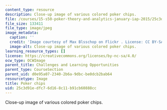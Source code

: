 ```yaml
---
content_type: resource
description: Close-up image of various colored poker chips.
file: /courses/15-s50-poker-theory-and-analytics-january-iap-2015/25c3d91edfc76d168c11b91cb60888cc_15.s50iap15_chips.jpg
file_size: 133411
file_type: image/jpeg
image_metadata:
  caption: ''
  credit: 'Image courtesy of Max Blsschop on Flickr . License: CC BY-SA-NC.'
  image-alt: Close-up image of various colored poker chips.
learning_resource_types: []
license: https://creativecommons.org/licenses/by-nc-sa/4.0/
ocw_type: OCWImage
parent_title: Challenges and Learning Opportunities
parent_type: CourseSection
parent_uid: d0e95a07-2340-2b6a-9dbc-be0dcb2bab64
resourcetype: Image
title: Poker chips
uid: 25c3d91e-dfc7-6d16-8c11-b91cb60888cc
---
```

Close-up image of various colored poker chips.